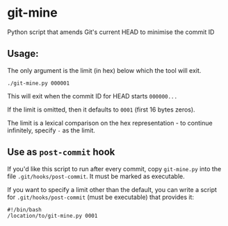 # git-mine

Python script that amends Git's current HEAD to minimise the commit ID

## Usage:

The only argument is the limit (in hex) below which the tool will exit.

```
./git-mine.py 000001
```

This will exit when the commit ID for HEAD starts `000000...`

If the limit is omitted, then it defaults to `0001` (first 16 bytes zeros).

The limit is a lexical comparison on the hex representation - to continue infinitely, specify `-` as the limit.

## Use as `post-commit` hook

If you'd like this script to run after every commit, copy `git-mine.py` into the file `.git/hooks/post-commit`.  It must be marked as executable.

If you want to specify a limit other than the default, you can write a script for `.git/hooks/post-commit` (must be executable) that provides it:

```
#!/bin/bash
/location/to/git-mine.py 0001
```

